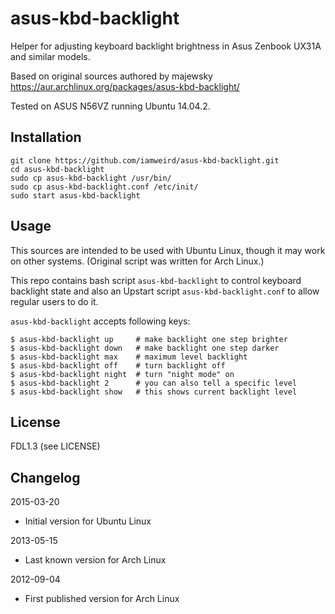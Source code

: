 asus-kbd-backlight
==================

Helper for adjusting keyboard backlight brightness in Asus Zenbook UX31A and similar models.

Based on original sources authored by majewsky https://aur.archlinux.org/packages/asus-kbd-backlight/

Tested on ASUS N56VZ running Ubuntu 14.04.2.


Installation
------------

```
git clone https://github.com/iamweird/asus-kbd-backlight.git
cd asus-kbd-backlight
sudo cp asus-kbd-backlight /usr/bin/
sudo cp asus-kbd-backlight.conf /etc/init/
sudo start asus-kbd-backlight
```


Usage
-----

This sources are intended to be used with Ubuntu Linux, though it may work on other systems.
(Original script was written for Arch Linux.)

This repo contains bash script `asus-kbd-backlight` to control keyboard backlight state
and also an Upstart script `asus-kbd-backlight.conf` to allow regular users to do it.

`asus-kbd-backlight` accepts following keys:

```
$ asus-kbd-backlight up     # make backlight one step brighter
$ asus-kbd-backlight down   # make backlight one step darker
$ asus-kbd-backlight max    # maximum level backlight
$ asus-kbd-backlight off    # turn backlight off
$ asus-kbd-backlight night  # turn "night mode" on
$ asus-kbd-backlight 2      # you can also tell a specific level
$ asus-kbd-backlight show   # this shows current backlight level
```


License
-------

FDL1.3 (see LICENSE)


Changelog
---------

2015-03-20

  * Initial version for Ubuntu Linux

2013-05-15

  * Last known version for Arch Linux

2012-09-04

  * First published version for Arch Linux
